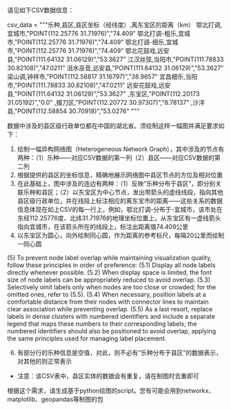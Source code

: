 请见如下CSV数据信息：

csv_data = """乐种,县区,县区坐标（经纬度）,离东宝区的距离（km）
鄂北打调,宜城市,\"POINT(112.25776 31.71976)\",\"74.409\"
鄂北打调-粗乐,宜城市,\"POINT(112.25776 31.71976)\",\"74.409\"
鄂北打调-细乐,宜城市,\"POINT(112.25776 31.71976)\",\"74.409\"
鄂北花鼓戏,远安县,\"POINT(111.64132 31.06129)\",\"53.3627\"
江汉丝弦,当阳市,\"POINT(111.78833 30.82108)\",\"47.0211\"
沮水巫音,远安县,\"POINT(111.64132 31.06129)\",\"53.3627\"
梁山调,钟祥市,\"POINT(112.58817 31.16797)\",\"38.9657\"
宜昌细乐,当阳市,\"POINT(111.78833 30.82108)\",\"47.0211\"
远安花鼓戏,远安县,\"POINT(111.64132 31.06129)\",\"53.3627\"
,东宝区,\"POINT(112.20173 31.05192)\",\"0.0\"
,掇刀区,\"POINT(112.20772 30.97307)\",\"8.78137\"
,沙洋县,\"POINT(112.58854 30.70918)\",\"53.0276\"
"""

数据中涉及的县区级行政单位都在中国的湖北省。须绘制这样一幅图并满足要求如下：
1. 绘制一幅异构网络图（Heterogeneous Network Graph），其中涉及的节点有两种：（1）乐种——对应CSV数据的第一列（2）县区——对应CSV数据的第二列
2. 根据提供的县区的坐标信息，精确地展示网络图中县区节点的方位及相对位置
3. 在此基础上，图中涉及的连边有两种：（1）反映“乐种分布于县区”，即分别关联乐种和县区；（2）以东宝区为中心节点，发出带箭头的虚线线段，指向其他县区级行政单位，并在线段上标注相应的离东宝市的距离——这些关系的数据信息体现在如上CSV的每一行上，例如，鄂北打调-分布于-宜城市，该市处在东经112.25776度、北纬31.71976的地理坐标位置上，从东宝区有一虚线箭头指向宜城市，在该箭头所在的线段上，标注出距离值74.409公里
4. 以东宝区为圆心，向外绘制同心圆，作为距离的参考标尺，每隔20公里而绘制一同心圆

 (5) To prevent node label overlap while maintaining visualization quality, follow these principles in order of preference:
   (5.1) Display all node labels directly whenever possible.
   (5.2) When display space is limited, the font size of node labels can be appropriately reduced to avoid overlap.
   (5.3) Selectively omit labels only when nodes are too close or crowded; for the omitted ones, refer to (5.5).
   (5.4) When necessary, position labels at a comfortable distance from their nodes with connector lines to maintain clear association while preventing overlap.
   (5.5) As a last resort, replace labels in dense clusters with numbered identifiers and include a separate legend that maps these numbers to their corresponding labels; the numbered identifiers should also be positioned to avoid overlap, applying the same principles used for managing label placement.

6. 有部分行的乐种信息是空值，对此，则不必有“乐种分布于县区”的数据表示，对其他的则正常表示

- 注意：该CSV表中，县区实体的数据会有重复，请在制图时去重即可

根据这个需求，请生成基于python绘图的script。您有可能会用到networkx、matplotlib、geopandas等制图的包



